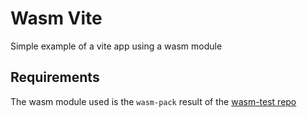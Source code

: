 # Wasm Vite

Simple example of a vite app using a wasm module

## Requirements

The wasm module used is the `wasm-pack` result of the [wasm-test repo](https://github.com/7i7o/wasm-test.git)